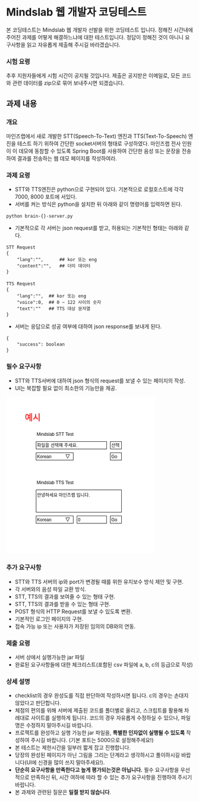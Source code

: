 # Mindslab 웹 개발자 코딩테스트

본 코딩테스트는 Mindslab 웹 개발자 선발을 위한 코딩테스트 입니다. 정해진 시간내에 주어진 과제를 어떻게 해결하느냐에 대한 테스트입니다. 정답이 정해진 것이 아니니 요구사항을 읽고 자유롭게 제출해 주시길 바라겠습니다.

### 시험 요령

추후 지원자들에게 시험 시간이 공지될 것입니다. 제출은 공지받은 이메일로, 모든 코드와 관련 데이터를 zip으로 묶어 보내주시면 되겠습니다.

## 과제 내용

### 개요

마인즈랩에서 새로 개발한 STT(Speech-To-Text) 엔진과 TTS(Text-To-Speech) 엔진을 테스트 하기 위하여 간단한 socket서버의 형태로 구성하였다. 마인즈랩 전사 인원이 이 데모에 동참할 수 있도록 Spring Boot를 사용하여 간단한 음성 또는 문장을 전송하여 결과를 전송하는 웹 데모 페이지를 작성하여라.

### 과제 요령

- STT와 TTS엔진은 python으로 구현되어 있다. 기본적으로 로컬호스트에 각각 7000, 8000 포트에 서있다.
- 서버를 켜는 방식은 python을 설치한 뒤 아래와 같이 명령어를 입력하면 된다.

```
python brain-{}-server.py
```

- 기본적으로 각 서버는 json request를 받고, 허용되는 기본적인 형태는 아래와 같다.

```
STT Request
{
    "lang":"",      ## kor 또는 eng
    "content":"",   ## 더미 데이터
}

TTS Request
{
    "lang":"",  ## kor 또는 eng
    "voice":0,  ## 0 ~ 122 사이의 숫자
    "text":""   ## TTS 대상 문자열
}
```

- 서버는 응답으로 성공 여부에 대하여 json response를 보내게 된다.

```
{
    "success": boolean
}
```

### 필수 요구사항

- STT와 TTS서버에 대하여 json 형식의 request를 보낼 수 있는 페이지의 작성.
- UI는 복잡할 필요 없이 최소한의 기능만을 제공.

![alt text](mindslab-web-project.png)

### 추가 요구사항

- STT와 TTS 서버의 ip와 port가 변경될 때를 위한 유지보수 방식 제안 및 구현.
- 각 서버와의 음성 파일 교환 방식.
- STT, TTS의 결과를 보여줄 수 있는 형태 구현.
- STT, TTS의 결과를 받을 수 있는 형태 구현.
- POST 형식의 HTTP Request를 보낼 수 있도록 변환.
- 기본적인 로그인 페이지의 구현.
- 접속 가능 ip 또는 사용자가 저장된 임의의 DB와의 연동.

### 제출 요령

- 서버 상에서 실행가능한 jar 파일
- 완료된 요구사항들에 대한 체크리스트(포함된 csv 파일에 a, b, c의 등급으로 작성)

### 상세 설명

- checklist의 경우 완성도를 직접 판단하여 작성하시면 됩니다. c의 경우는 손대지 않았다고 판단합니다.
- 체점의 편의를 위해 서버에 제출된 코드를 폴더별로 올리고, 스크립트를 활용해 차례대로 사이트를 실행하게 됩니다. 코드의 경우 자유롭게 수정하실 수 있으나, 파일명은 수정하지 말아주시길 바랍니다.
- 프로젝트를 완성하고 실행 가능한 jar 파일을, **특별한 인자없이 실행될 수 있도록** 작성하여 주시길 바랍니다. (기본 포트는 5000으로 설정해주세요!)
- 본 테스트는 제한시간을 일부러 짧게 잡고 진행합니다.
- 당장의 완성된 페이지가 아닌 그림을 그리는 단계라고 생각하시고 풀이하시길 바랍니다(UI에 신경을 많이 쓰지 말아주세요!).
- **단순히 요구사항을 만족한다고 높게 평가되는것은 아닙니다.** 필수 요구사항을 우선적으로 만족하신 뒤, 시간 여하에 따라 할 수 있는 추가 요구사항을 진행하여 주시기 바랍니다.
- 본 과제와 관련된 질문은 **일절 받지 않습니다**.
